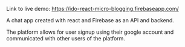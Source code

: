 Link to live demo: https://ido-react-micro-blogging.firebaseapp.com/

A chat app created with react and Firebase as an API and backend.

The platform allows for user signup using their google account and communicated with other users of the platform.  
